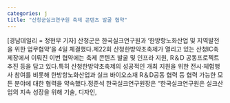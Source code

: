 ```yaml
---
categories: j
title: "산청군실크연구원 축제 콘텐츠 발굴 협약"
---
```

[경남데일리 = 정현무 기자] 산청군은 한국실크연구원과 ‘한방항노화산업 및 지역발전을 위한 업무협약’을 4일 체결했다.제22회 산청한방약초축제가 열리고 있는 산청IC축제장에서 이뤄진 이번 협약에는 축제 콘텐츠 발굴 및 인프라 지원, R＆D 공동프로젝트 추진 등을 담고 있다.특히 산청한방약초축제의 성공적인 개최 지원을 위한 전시·체험행사 참여를 비롯해 한방항노화산업과 실크 바이오소재 R＆D공동 협력 등 협력 가능한 모든 분야에 대한 협력을 약속했다.정준석 한국실크연구원장은 “한국실크연구원은 실크산업의 지속 성장을 위해 기술, 디자인,